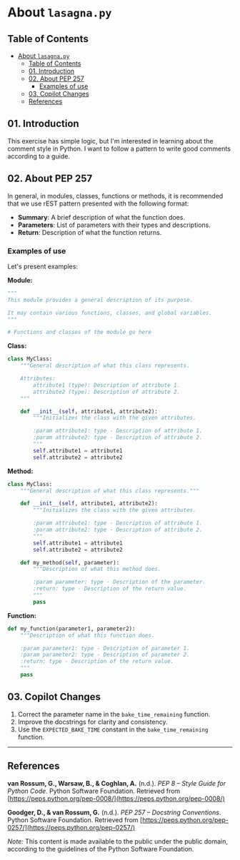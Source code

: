 # About `lasagna.py`

## Table of Contents

- [About `lasagna.py`](#about-lasagnapy)
  - [Table of Contents](#table-of-contents)
  - [01. Introduction](#01-introduction)
  - [02. About PEP 257](#02-about-pep-257)
    - [Examples of use](#examples-of-use)
  - [03. Copilot Changes](#03-copilot-changes)
  - [References](#references)

## 01. Introduction

This exercise has simple logic, but I'm interested in learning about the comment style in Python. I want to follow a pattern to write good comments according to a guide.

## 02. About PEP 257

In general, in modules, classes, functions or methods, it is recommended that we use rEST pattern presented with the following format:

- **Summary**: A brief description of what the function does.
- **Parameters**: List of parameters with their types and descriptions.
- **Return**: Description of what the function returns.

### Examples of use

Let's present examples:

**Module:**

```python
"""
This module provides a general description of its purpose.

It may contain various functions, classes, and global variables.
"""

# Functions and classes of the module go here
```

**Class:**

```python
class MyClass:
    """General description of what this class represents.

    Attributes:
        attribute1 (type): Description of attribute 1.
        attribute2 (type): Description of attribute 2.
    """

    def __init__(self, attribute1, attribute2):
        """Initializes the class with the given attributes.

        :param attribute1: type - Description of attribute 1.
        :param attribute2: type - Description of attribute 2.
        """
        self.attribute1 = attribute1
        self.attribute2 = attribute2
```

**Method:**

```python
class MyClass:
    """General description of what this class represents."""

    def __init__(self, attribute1, attribute2):
        """Initializes the class with the given attributes.

        :param attribute1: type - Description of attribute 1.
        :param attribute2: type - Description of attribute 2.
        """
        self.attribute1 = attribute1
        self.attribute2 = attribute2

    def my_method(self, parameter):
        """Description of what this method does.

        :param parameter: type - Description of the parameter.
        :return: type - Description of the return value.
        """
        pass
```

**Function:**

```python
def my_function(parameter1, parameter2):
    """Description of what this function does.

    :param parameter1: type - Description of parameter 1.
    :param parameter2: type - Description of parameter 2.
    :return: type - Description of the return value.
    """
    pass
```

## 03. Copilot Changes

1. Correct the parameter name in the `bake_time_remaining` function.
2. Improve the docstrings for clarity and consistency.
3. Use the `EXPECTED_BAKE_TIME` constant in the `bake_time_remaining` function.

---

## References

**van Rossum, G., Warsaw, B., & Coghlan, A.** (n.d.). *PEP 8 – Style Guide for Python Code*. Python Software Foundation. Retrieved from [https://peps.python.org/pep-0008/](https://peps.python.org/pep-0008/)

**Goodger, D., & van Rossum, G.** (n.d.). *PEP 257 – Docstring Conventions*. Python Software Foundation. Retrieved from [https://peps.python.org/pep-0257/](https://peps.python.org/pep-0257/)

*Note:* This content is made available to the public under the public domain, according to the guidelines of the Python Software Foundation.

